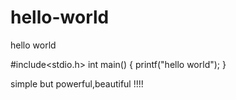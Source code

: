 # hello-world
hello world 


#include<stdio.h>
int main()
{
  printf("hello world");
}

simple but powerful,beautiful !!!!
